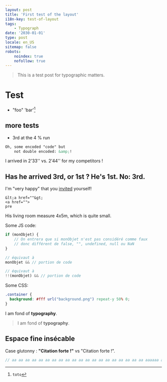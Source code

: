 ```yaml
---
layout: post
title: 'First test of the layout'
i18n-key: test-of-layout
tags:
    - Typograph
date: '2030-01-01'
type: post
locale: en_US
sitemap: false
robots:
    noindex: true
    nofollow: true
---
```


> This is a test post for typographic matters.

<!-- more -->

# Test

* "foo" 'bar'[^1]

[^1]: `toto`

## more tests

* 3rd at the 4 % run

```html
Oh, some encoded "code" but
	not double encoded: &amp;!
```

I arrived in 2'33'' vs. 2'44'' for my competitors !

## Has he arrived 3rd, or 1st ? He's 1st. No: 3rd.

I'm "very happy" that you <a href="https://www.google.fr">invited</a> yourself!

```
&lt;a href=""&gt;
<a href="">
pre
```

His living room measure 4x5m, which is quite small.

Some JS code:

```js
if (monObjet) {
    // On entrera que si monObjet n'est pas considéré comme faux
    // donc différent de false, "", undefined, null ou NaN
}

// équivaut à
monObjet && // portion de code

// équivaut à
!!(monObjet) && // portion de code
```

Some CSS:

```css
.container {
  background: #fff url("background.png") repeat-y 50% 0;
}
```

I am fond of **typography**.

> I am fond of **typography**.

## Espace fine insécable

Case glutonny : **"Citation forte !"** vs "Citation forte !".

```js
// aa aa aa aa aa aa aa aa aa aa aa aa aa aa aa aa aa aa aa aa aaaaaa a
```
